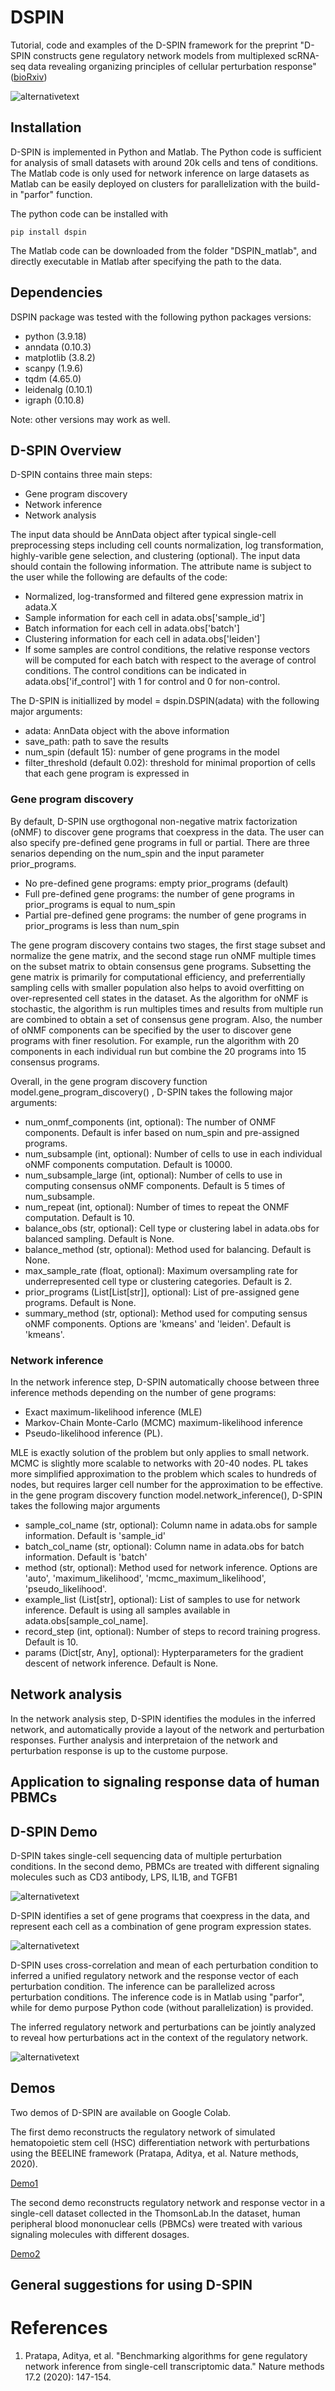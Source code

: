 # DSPIN

Tutorial, code and examples of the D-SPIN framework for the preprint "D-SPIN constructs gene regulatory network models from multiplexed scRNA-seq data revealing organizing principles of cellular perturbation response" ([bioRxiv](https://www.biorxiv.org/content/10.1101/2023.04.19.537364))

![alternativetext](figure/readme/Figure1_20230309_Inna.png)

## Installation

D-SPIN is implemented in Python and Matlab. The Python code is sufficient for analysis of small datasets with around 20k cells and tens of conditions. The Matlab code is only used for network inference on large datasets as Matlab can be easily deployed on clusters for parallelization with the build-in "parfor" function. 

The python code can be installed with 

`pip install dspin`


The Matlab code can be downloaded from the folder "DSPIN_matlab", and directly executable in Matlab after specifying the path to the data. 

## Dependencies

DSPIN package was tested with the following python packages versions:

- python (3.9.18)
- anndata (0.10.3)
- matplotlib (3.8.2)
- scanpy (1.9.6)
- tqdm (4.65.0)
- leidenalg (0.10.1)
- igraph (0.10.8)

Note: other versions may work as well.

## D-SPIN Overview

D-SPIN contains three main steps: 
* Gene program discovery
* Network inference
* Network analysis

The input data should be AnnData object after typical single-cell preprocessing steps including cell counts normalization, log transformation, highly-varible gene selection, and clustering (optional). The input data should contain the following information. The attribute name is subject to the user while the following are defaults of the code:
* Normalized, log-transformed and filtered gene expression matrix in adata.X
* Sample information for each cell in adata.obs['sample_id']
* Batch information for each cell in adata.obs['batch']
* Clustering information for each cell in adata.obs['leiden']
* If some samples are control conditions, the relative response vectors will be computed for each batch with respect to the average of control conditions. The control conditions can be indicated in adata.obs['if_control'] with 1 for control and 0 for non-control.

The D-SPIN is initiallized by model = dspin.DSPIN(adata) with the following major arguments:

* adata: AnnData object with the above information
* save_path: path to save the results
* num_spin (default 15): number of gene programs in the model
* filter_threshold (default 0.02): threshold for minimal proportion of cells that each gene program is expressed in

### Gene program discovery

By default, D-SPIN use orgthogonal non-negative matrix factorization (oNMF) to discover gene programs that coexpress in the data. The user can also specify pre-defined gene programs in full or partial. There are three senarios depending on the num_spin and the input parameter prior_programs.
* No pre-defined gene programs: empty prior_programs (default)
* Full pre-defined gene programs: the number of gene programs in prior_programs is equal to num_spin
* Partial pre-defined gene programs: the number of gene programs in prior_programs is less than num_spin

The gene program discovery contains two stages, the first stage subset and normalize the gene matrix, and the second stage run oNMF multiple times on the subset matrix to obtain consensus gene programs. Subsetting the gene matrix is primarily for computational efficiency, and preferrentially sampling cells with smaller population also helps to avoid overfitting on over-represented cell states in the dataset. As the algorithm for oNMF is stochastic, the algorithm is run multiples times and results from multiple run are combined to obtain a set of consensus gene program. Also, the number of oNMF components can be specified by the user to discover gene programs with finer resolution. For example, run the algorithm with 20 components in each individual run but combine the 20 programs into 15 consensus programs. 

Overall, in the gene program discovery function model.gene_program_discovery() , D-SPIN takes the following major arguments: 

* num_onmf_components (int, optional): The number of ONMF components. Default is infer based on num_spin and pre-assigned programs.
* num_subsample (int, optional): Number of cells to use in each individual oNMF components computation. Default is 10000.
* num_subsample_large (int, optional): Number of cells to use in computing consensus oNMF components. Default is 5 times of num_subsample.
* num_repeat (int, optional): Number of times to repeat the ONMF computation. Default is 10.
* balance_obs (str, optional): Cell type or clustering label in adata.obs for balanced sampling. Default is None.
* balance_method (str, optional): Method used for balancing. Default is None.
* max_sample_rate (float, optional): Maximum oversampling rate for underrepresented cell type or clustering categories. Default is 2.
* prior_programs (List[List[str]], optional): List of pre-assigned gene programs. Default is None.
* summary_method (str, optional): Method used for computing sensus oNMF components. Options are 'kmeans' and 'leiden'. Default is 'kmeans'.

### Network inference

In the network inference step, D-SPIN automatically choose between three inference methods depending on the number of gene programs:

* Exact maximum-likelihood inference (MLE)
* Markov-Chain Monte-Carlo (MCMC) maximum-likelihood inference 
* Pseudo-likelihood inference (PL). 

MLE is exactly solution of the problem but only applies to small network. MCMC is slightly more scalable to networks with 20-40 nodes. PL takes more simplified approximation to the problem which scales to hundreds of nodes, but requires larger cell number for the approximation to be effective. in the gene program discovery function model.network_inference(), D-SPIN takes the following major arguments

* sample_col_name (str, optional): Column name in adata.obs for sample information. Default is 'sample_id'
* batch_col_name (str, optional): Column name in adata.obs for batch information. Default is 'batch'
* method (str, optional): Method used for network inference. Options are 'auto', 'maximum_likelihood', 'mcmc_maximum_likelihood', 'pseudo_likelihood'.
* example_list (List[str], optional): List of samples to use for network inference. Default is using all samples available in adata.obs[sample_col_name].
* record_step (int, optional): Number of steps to record training progress. Default is 10.
* params (Dict[str, Any], optional): Hypterparameters for the gradient descent of network inference. Default is None.


## Network analysis 

In the network analysis step, D-SPIN identifies the modules in the inferred network, and automatically provide a layout of the network and perturbation responses. Further analysis and interpretaion of the network and perturbation response is up to the custome purpose. 

## Application to signaling response data of human PBMCs


## D-SPIN Demo

D-SPIN takes single-cell sequencing data of multiple perturbation conditions. In the second demo, PBMCs are treated with different signaling molecules such as CD3 antibody, LPS, IL1B, and TGFB1

![alternativetext](/figure/thomsonlab_signaling/example_conditions.png)

D-SPIN identifies a set of gene programs that coexpress in the data, and represent each cell as a combination of gene program expression states. 

![alternativetext](/figure/thomsonlab_signaling/gene_program_example.png)

D-SPIN uses cross-correlation and mean of each perturbation condition to inferred a unified regulatory network and the response vector of each perturbation condition. The inference can be parallelized across perturbation conditions. The inference code is in Matlab using "parfor", while for demo purpose Python code (without parallelization) is provided.

The inferred regulatory network and perturbations can be jointly analyzed to reveal how perturbations act in the context of the regulatory network.

![alternativetext](/figure/thomsonlab_signaling/joint_network_perturbation.png)

## Demos

Two demos of D-SPIN are available on Google Colab. 

The first demo reconstructs the regulatory network of simulated hematopoietic stem cell (HSC) differentiation network with perturbations using the BEELINE framework (Pratapa, Aditya, et al. Nature methods, 2020). 

[Demo1](https://colab.research.google.com/drive/1YdvjNiCkyGx-azXzXz7gqjGGE9RXrDbL?usp=sharing)

The second demo reconstructs regulatory network and response vector in a single-cell dataset collected in the ThomsonLab.In the dataset, human peripheral blood mononuclear cells (PBMCs) were treated with various signaling molecules with different dosages. 

[Demo2](https://colab.research.google.com/drive/1zrWFZWtaHQAzG88jgtovCPzt3wiXdlwf?usp=sharing)

## General suggestions for using D-SPIN

# References

1. Pratapa, Aditya, et al. "Benchmarking algorithms for gene regulatory network inference from single-cell transcriptomic data." Nature methods 17.2 (2020): 147-154.
